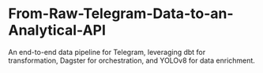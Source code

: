 # From-Raw-Telegram-Data-to-an-Analytical-API
An end-to-end data pipeline for Telegram, leveraging dbt for transformation, Dagster for orchestration, and YOLOv8 for data enrichment.
